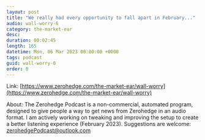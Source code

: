 ```yaml
---
layout: post
title: "We really had every opportunity to fall apart in February..."
audio: wall-worry-6
category: the-market-ear
desc: 
duration: 00:02:45
length: 165
datetime: Mon, 06 Mar 2023 00:00:00 +0000
tags: podcast
guid: wall-worry-0
order: 0
---
```



Link: [https://www.zerohedge.com/the-market-ear/wall-worry](https://www.zerohedge.com/the-market-ear/wall-worry)

About: The Zerohedge Podcast is a non-commercial, automated program, designed to give people a way to get news from Zerohedge in an audio format.  I am actively working on tweaking and improving the setup to create a better listening experience (February 2023).  Suggestions are welcome: [zerohedgePodcast@outlook.com](mailto:zerohedgePodcast@outlook.com)